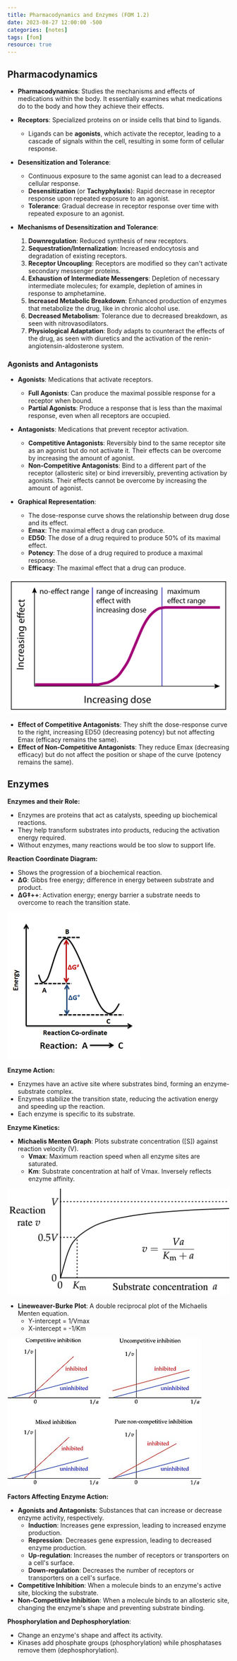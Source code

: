 ```yaml
---
title: Pharmacodynamics and Enzymes (FOM 1.2)
date: 2023-08-27 12:00:00 -500
categories: [notes]
tags: [fom]
resource: true
---
```


## Pharmacodynamics

- **Pharmacodynamics**: Studies the mechanisms and effects of medications within the body. It essentially examines what medications do to the body and how they achieve their effects.

- **Receptors**: Specialized proteins on or inside cells that bind to ligands.
  - Ligands can be **agonists**, which activate the receptor, leading to a cascade of signals within the cell, resulting in some form of cellular response.

- **Desensitization and Tolerance**: 
  - Continuous exposure to the same agonist can lead to a decreased cellular response. 
  - **Desensitization** (or **Tachyphylaxis**): Rapid decrease in receptor response upon repeated exposure to an agonist.
  - **Tolerance**: Gradual decrease in receptor response over time with repeated exposure to an agonist.

- **Mechanisms of Desensitization and Tolerance**:
  1. **Downregulation**: Reduced synthesis of new receptors.
  2. **Sequestration/Internalization**: Increased endocytosis and degradation of existing receptors.
  3. **Receptor Uncoupling**: Receptors are modified so they can't activate secondary messenger proteins.
  4. **Exhaustion of Intermediate Messengers**: Depletion of necessary intermediate molecules; for example, depletion of amines in response to amphetamine.
  5. **Increased Metabolic Breakdown**: Enhanced production of enzymes that metabolize the drug, like in chronic alcohol use.
  6. **Decreased Metabolism**: Tolerance due to decreased breakdown, as seen with nitrovasodilators.
  7. **Physiological Adaptation**: Body adapts to counteract the effects of the drug, as seen with diuretics and the activation of the renin-angiotensin-aldosterone system.

### Agonists and Antagonists

  - **Agonists**: Medications that activate receptors. 
    - **Full Agonists**: Can produce the maximal possible response for a receptor when bound.
    - **Partial Agonists**: Produce a response that is less than the maximal response, even when all receptors are occupied.

  - **Antagonists**: Medications that prevent receptor activation.
    - **Competitive Antagonists**: Reversibly bind to the same receptor site as an agonist but do not activate it. Their effects can be overcome by increasing the amount of agonist.
    - **Non-Competitive Antagonists**: Bind to a different part of the receptor (allosteric site) or bind irreversibly, preventing activation by agonists. Their effects cannot be overcome by increasing the amount of agonist.

- **Graphical Representation**:
  - The dose-response curve shows the relationship between drug dose and its effect.
  - **Emax**: The maximal effect a drug can produce.
  - **ED50**: The dose of a drug required to produce 50% of its maximal effect.
  - **Potency**: The dose of a drug required to produce a maximal response.
  - **Efficacy**: The maximal effect that a drug can produce.

![Dose response curve](/img/DoseCurve.jpg)

- **Effect of Competitive Antagonists**: They shift the dose-response curve to the right, increasing ED50 (decreasing potency) but not affecting Emax (efficacy remains the same).
- **Effect of Non-Competitive Antagonists**: They reduce Emax (decreasing efficacy) but do not affect the position or shape of the curve (potency remains the same).

## Enzymes

**Enzymes and their Role:**
- Enzymes are proteins that act as catalysts, speeding up biochemical reactions.
- They help transform substrates into products, reducing the activation energy required.
- Without enzymes, many reactions would be too slow to support life.

**Reaction Coordinate Diagram:**
- Shows the progression of a biochemical reaction.
- **ΔG**: Gibbs free energy; difference in energy between substrate and product.
- **ΔG‡++**: Activation energy; energy barrier a substrate needs to overcome to reach the transition state.

![Reaction Coordinate](/img/Rxn.png)

**Enzyme Action:**
- Enzymes have an active site where substrates bind, forming an enzyme-substrate complex.
- Enzymes stabilize the transition state, reducing the activation energy and speeding up the reaction.
- Each enzyme is specific to its substrate.

**Enzyme Kinetics:**
- **Michaelis Menten Graph**: Plots substrate concentration ([S]) against reaction velocity (V).
  - **Vmax**: Maximum reaction speed when all enzyme sites are saturated.
  - **Km**: Substrate concentration at half of Vmax. Inversely reflects enzyme affinity.

![MM Plot](/img/mmcurve.jpg)

- **Lineweaver-Burke Plot**: A double reciprocal plot of the Michaelis Menten equation.
  - Y-intercept = 1/Vmax
  - X-intercept = -1/Km

![LB Plot](/img/lineweaver.jpg)

**Factors Affecting Enzyme Action:**
- **Agonists and Antagonists**: Substances that can increase or decrease enzyme activity, respectively.
  - **Induction**: Increases gene expression, leading to increased enzyme production.
  - **Repression**: Decreases gene expression, leading to decreased enzyme production.
  - **Up-regulation**: Increases the number of receptors or transporters on a cell's surface.
  - **Down-regulation**: Decreases the number of receptors or transporters on a cell's surface.
- **Competitive Inhibition**: When a molecule binds to an enzyme's active site, blocking the substrate.
- **Non-Competitive Inhibition**: When a molecule binds to an allosteric site, changing the enzyme's shape and preventing substrate binding.

**Phosphorylation and Dephosphorylation**: 
- Change an enzyme's shape and affect its activity.
- Kinases add phosphate groups (phosphorylation) while phosphatases remove them (dephosphorylation).
